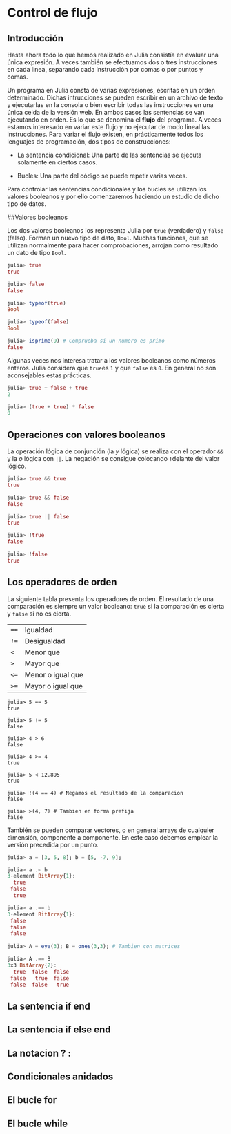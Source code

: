 # Control de flujo

## Introducción

Hasta ahora todo lo que hemos realizado en Julia consistía en evaluar una única expresión. A veces también se efectuamos dos o tres instrucciones en cada linea, separando cada instrucción por comas o por puntos y comas. 

Un programa en Julia consta de varias expresiones, escritas en un orden determinado. Dichas intrucciones se pueden escribir en un archivo de texto y ejecutarlas en la consola o bien escribir todas las instrucciones en una única celda de la versión web. En ambos casos las sentencias se van ejecutando en orden. Es lo que se denomina el **flujo** del programa. A veces estamos interesado en variar este flujo y no ejecutar de modo lineal las instrucciones. Para variar el flujo existen, en prácticamente todos los lenguajes de programación, dos tipos de construcciones:

- La sentencia condicional: Una parte de las sentencias se  ejecuta solamente en ciertos casos.

- Bucles: Una parte del código se puede repetir varias veces.

Para controlar las sentencias condicionales y los bucles se utilizan los valores booleanos y por ello comenzaremos haciendo un estudio de dicho tipo de datos.

##Valores booleanos

Los dos valores booleanos los representa Julia por `true` (verdadero) y `false` (falso). Forman un nuevo tipo de dato, `Bool`. Muchas funciones, que se utilizan normalmente para hacer comprobaciones, arrojan como resultado un dato de tipo `Bool`.

```julia
julia> true
true

julia> false
false

julia> typeof(true)
Bool

julia> typeof(false)
Bool

julia> isprime(9) # Comprueba si un numero es primo
false
```

Algunas veces nos interesa tratar a los valores booleanos como números enteros. Julia considera que `true`es `1` y que `false` es `0`. En general no son aconsejables estas prácticas.

```julia
julia> true + false + true
2

julia> (true + true) * false
0
```



## Operaciones con valores booleanos

La operación lógica de conjunción (la *y* lógica) se realiza con el operador `&&` y la *o* lógica con `||`. La negación se consigue colocando `!`delante del valor lógico.

```julia
julia> true && true
true

julia> true && false
false

julia> true || false
true

julia> !true
false

julia> !false
true
```


## Los operadores de orden

La siguiente tabla presenta los operadores de orden. El resultado de una comparación es siempre un valor booleano: `true` si la comparación es cierta y `false` si no es cierta.

| | |
| --- | --- |
|`==` | Igualdad|
|`!=` | Desigualdad|
|`<` | Menor que|
|`>` | Mayor que|
|`<=` | Menor o igual que|
|`>=` | Mayor o igual que|

```
julia> 5 == 5
true

julia> 5 != 5
false

julia> 4 > 6
false

julia> 4 >= 4
true

julia> 5 < 12.895
true

julia> !(4 == 4) # Negamos el resultado de la comparacion
false

julia> >(4, 7) # Tambien en forma prefija
false
```

También se pueden comparar vectores, o en general arrays de cualquier dimensión, componente a componente. En este caso debemos emplear la versión precedida por un punto. 

```julia
julia> a = [3, 5, 8]; b = [5, -7, 9];

julia> a .< b
3-element BitArray{1}:
  true
 false
  true

julia> a .== b
3-element BitArray{1}:
 false
 false
 false
 
julia> A = eye(3); B = ones(3,3); # Tambien con matrices

julia> A .== B
3x3 BitArray{2}:
  true  false  false
 false   true  false
 false  false   true 
```
 





## La sentencia if end

## La sentencia if else end

## La notacion  ? :

## Condicionales anidados
						


## El bucle for

## El bucle while

